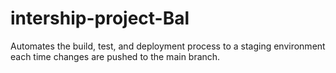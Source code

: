 # intership-project-Bal
Automates the build, test, and deployment process to a staging environment each time changes are pushed to the main branch.
